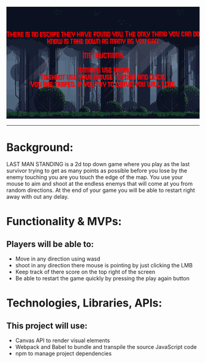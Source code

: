 ![Cover](/assets/pixelForestCover.png)

---
<h1>Background:</h1>

LAST MAN STANDING is a 2d top down game where you play as the last survivor trying to get as many points as possible before you lose by the enemy touching you are you touch the edge of the map. You use your mouse to aim and shoot at the endless enemys that will come at you from random directions. At the end of your game you will be able to restart right away with out any delay.

<h1>Functionality & MVPs:</h1>

<h2>Players will be able to:</h2>
<ul>
<li>Move in any direction using wasd</li>
<li>shoot in any direction there mouse is pointing by just clicking the LMB</li>
<li>Keep track of there score on the top right of the screen</li>
<li>Be able to restart the game quickly by pressing the play again button</li>
</ul>

<h1>Technologies, Libraries, APIs:</h1>

<h2>This project will use:</h2>

<ul>
<li>Canvas API to render visual elements</li>
<li>Webpack and Babel to bundle and transpile the source JavaScript code</li>
<li>npm to manage project dependencies</li>
</ul>

